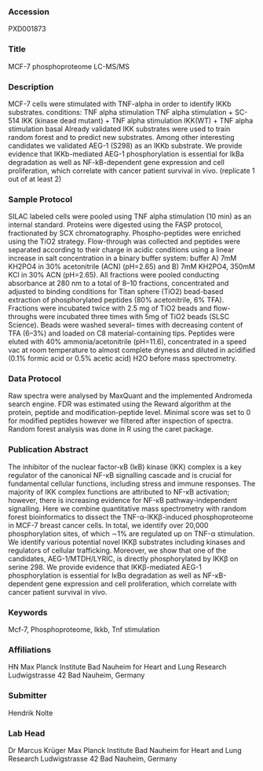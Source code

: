 ### Accession
PXD001873

### Title
MCF-7 phosphoproteome LC-MS/MS

### Description
MCF-7 cells were stimulated with TNF-alpha in order to identify IKKb substrates.  conditions:  TNF alpha stimulation TNF alpha stimulation + SC-514 IKK (kinase dead mutant) + TNF alpha stimulation IKK(WT) + TNF alpha stimulation basal  Already validated IKK substrates were used to train random forest and to predict new substrates. Among other interesting candidates we validated AEG-1 (S298) as an IKKb substrate. We provide evidence that IKKb-mediated AEG-1 phosphorylation is essential for IkBa degradation as well as NF-kB-dependent gene expression and cell proliferation, which correlate with cancer patient survival in vivo. (replicate 1 out of at least 2)

### Sample Protocol
SILAC labeled cells were pooled using TNF alpha stimulation (10 min) as an internal standard. Proteins were digested using the FASP protocol, fractionated by SCX chromatography. Phospho-peptides were enriched using the TiO2 strategy. Flow-through was collected and peptides were separated according to their charge in acidic conditions using a linear increase in salt concentration in a binary buffer system: buffer A) 7mM KH2PO4 in 30% acetonitrile (ACN) (pH=2.65) and B) 7mM KH2PO4, 350mM KCl in 30% ACN (pH=2.65). All fractions were pooled conducting absorbance at 280 nm to a total of 8–10 fractions, concentrated and adjusted to binding conditions for Titan sphere (TiO2) bead-based extraction of phosphorylated peptides (80% acetonitrile, 6% TFA). Fractions were incubated twice with 2.5 mg of TiO2 beads and flow-throughs were incubated three times with 5mg of TiO2 beads (SLSC Science). Beads were washed several– times with decreasing content of TFA (6–3%) and loaded on C8 material-containing tips. Peptides were eluted with 40% ammonia/acetonitrile (pH=11.6), concentrated in a speed vac at room temperature to almost complete dryness and diluted in acidified (0.1% formic acid or 0.5% acetic acid) H2O before mass spectrometry.

### Data Protocol
Raw spectra were analysed by MaxQuant and the implemented Andromeda search engine. FDR was estimated using the Reward algorithm at the protein, peptide and modification-peptide level. Minimal score was set to 0 for modified peptides however we filtered after inspection of spectra. Random forest analysis was done in R using the caret package.

### Publication Abstract
The inhibitor of the nuclear factor-&#x3ba;B (I&#x3ba;B) kinase (IKK) complex is a key regulator of the canonical NF-&#x3ba;B signalling cascade and is crucial for fundamental cellular functions, including stress and immune responses. The majority of IKK complex functions are attributed to NF-&#x3ba;B activation; however, there is increasing evidence for NF-&#x3ba;B pathway-independent signalling. Here we combine quantitative mass spectrometry with random forest bioinformatics to dissect the TNF-&#x3b1;-IKK&#x3b2;-induced phosphoproteome in MCF-7 breast cancer cells. In total, we identify over 20,000 phosphorylation sites, of which &#x223c;1% are regulated up on TNF-&#x3b1; stimulation. We identify various potential novel IKK&#x3b2; substrates including kinases and regulators of cellular trafficking. Moreover, we show that one of the candidates, AEG-1/MTDH/LYRIC, is directly phosphorylated by IKK&#x3b2; on serine 298. We provide evidence that IKK&#x3b2;-mediated AEG-1 phosphorylation is essential for I&#x3ba;B&#x3b1; degradation as well as NF-&#x3ba;B-dependent gene expression and cell proliferation, which correlate with cancer patient survival in vivo.

### Keywords
Mcf-7, Phosphoproteome, Ikkb, Tnf stimulation

### Affiliations
HN
Max Planck Institute Bad Nauheim for Heart and Lung Research Ludwigstrasse 42 Bad Nauheim, Germany

### Submitter
Hendrik Nolte

### Lab Head
Dr Marcus Krüger
Max Planck Institute Bad Nauheim for Heart and Lung Research Ludwigstrasse 42 Bad Nauheim, Germany


